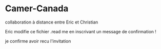 # Camer-Canada
collaboration à distance entre Eric et Christian

Eric modifie ce fichier .read me en inscrivant un message de confirmation !


je confirme avoir recu l'invitation
